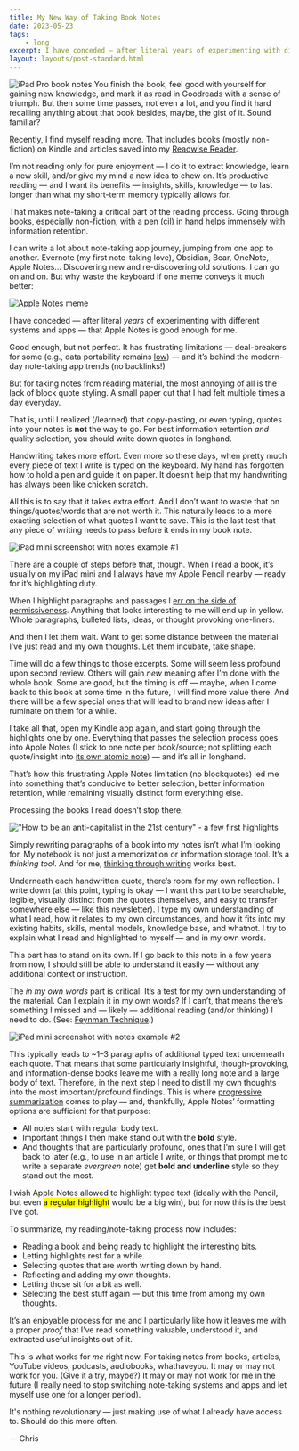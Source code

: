 ```yaml
---
title: My New Way of Taking Book Notes
date: 2023-05-23
tags: 
    - long
excerpt: I have conceded — after literal years of experimenting with different systems and apps — that Apple Notes is good enough for me.
layout: layouts/post-standard.html
---
```

![iPad Pro book notes](/assets/images/ipadpronote1.jpg)
You finish the book, feel good with yourself for gaining new knowledge, and mark it as read in Goodreads with a sense of triumph. But then some time passes, not even a lot, and you find it hard recalling anything about that book besides, maybe, the gist of it. Sound familiar?

Recently, I find myself reading more. That includes books (mostly non-fiction) on Kindle and articles saved into my [Readwise Reader](https://readwise.io/read?ref=metagame.hk).

I’m not reading only for pure enjoyment — I do it to extract knowledge, learn a new skill, and/or give my mind a new idea to chew on. It’s productive reading — and I want its benefits — insights, skills, knowledge — to last longer than what my short-term memory typically allows for.

That makes note-taking a critical part of the reading process. Going through books, especially non-fiction, with a pen [(cil)](https://austinkleon.com/2018/08/30/reading-with-a-pencil/?ref=metagame.hk) in hand helps immensely with information retention.

I can write a lot about note-taking app journey, jumping from one app to another. Evernote (my first note-taking love), Obsidian, Bear, OneNote, Apple Notes… Discovering new and re-discovering old solutions. I can go on and on. But why waste the keyboard if one meme conveys it much better:

![Apple Notes meme](/assets/images/applenotes.jpg)

I have conceded — after literal *years* of experimenting with different systems and apps — that Apple Notes is good enough for me.

Good enough, but not perfect. It has frustrating limitations — deal-breakers for some (e.g., data portability remains [low](https://support.apple.com/en-hk/guide/notes/not201900c07/mac?ref=metagame.hk)) — and it’s behind the modern-day note-taking app trends (no backlinks!)

But for taking notes from reading material, the most annoying of all is the lack of block quote styling. A small paper cut that I had felt multiple times a day everyday.

That is, until I realized (/learned) that copy-pasting, or even typing, quotes into your notes is **not** the way to go. For best information retention *and* quality selection, you should write down quotes in longhand.

Handwriting takes more effort. Even more so these days, when pretty much every piece of text I write is typed on the keyboard. My hand has forgotten how to hold a pen and guide it on paper. It doesn’t help that my handwriting has always been like chicken scratch.

All this is to say that it takes extra effort. And I don’t want to waste that on things/quotes/words that are not worth it. This naturally leads to a more exacting selection of what quotes I want to save. This is the last test that any piece of writing needs to pass before it ends in my book note.

![iPad mini screenshot with notes example #1](/assets/images/ipadmininote1.png)

There are a couple of steps before that, though. When I read a book, it’s usually on my iPad mini and I always have my Apple Pencil nearby — ready for it’s highlighting duty.

When I highlight paragraphs and passages I [err on the side of permissiveness](https://www.youtube.com/watch?v=aaHEgPk0tNM&ref=metagame.hk). Anything that looks interesting to me will end up in yellow. Whole paragraphs, bulleted lists, ideas, or thought provoking one-liners.

And then I let them wait. Want to get some distance between the material I’ve just read and my own thoughts. Let them incubate, take shape.

Time will do a few things to those excerpts. Some will seem less profound upon second review. Others will gain *new* meaning after I’m done with the whole book. Some are good, but the timing is off — maybe, when I come back to this book at some time in the future, I will find more value there. And there will be a few special ones that will lead to brand new ideas after I ruminate on them for a while.

I take all that, open my Kindle app again, and start going through the highlights one by one. Everything that passes the selection process goes into Apple Notes (I stick to one note per book/source; not splitting each quote/insight into [its own atomic note](https://notes.andymatuschak.org/Evergreen_notes_should_be_atomic?ref=metagame.hk)) — and it’s all in longhand.

That’s how this frustrating Apple Notes limitation (no blockquotes) led me into something that’s conducive to better selection, better information retention, while remaining visually distinct form everything else.

Processing the books I read doesn’t stop there.

!["How to be an anti-capitalist in the 21st century" - a few first highlights](/assets/images/anticapitalisthighlight2.png)

Simply rewriting paragraphs of a book into my notes isn’t what I’m looking for. My notebook is not just a memorization or information storage tool. It’s a *thinking tool*. And for me, [thinking through writing](https://www.soenkeahrens.de/en/takesmartnotes?ref=metagame.hk) works best.

Underneath each handwritten quote, there’s room for my own reflection. I write down (at this point, typing is okay — I want this part to be searchable, legible, visually distinct from the quotes themselves, and easy to transfer somewhere else — like this newsletter). I type my own understanding of what I read, how it relates to my own circumstances, and how it fits into my existing habits, skills, mental models, knowledge base, and whatnot. I try to explain what I read and highlighted to myself — and in my own words.

This part has to stand on its own. If I go back to this note in a few years from now, I should still be able to understand it easily — without any additional context or instruction.

The *in my own words* part is critical. It’s a test for my own understanding of the material. Can I explain it in my own words? If I can’t, that means there’s something I missed and — likely — additional reading (and/or thinking) I need to do. (See: [Feynman Technique](https://fs.blog/feynman-technique/?ref=metagame.hk).)

![iPad mini screenshot with notes example #2](/assets/images/ipadmininote2.png)

This typically leads to ~1–3 paragraphs of additional typed text underneath each quote. That means that some particularly insightful, though-provoking, and information-dense books leave me with a really long note and a large body of text. Therefore, in the next step I need to distill my own thoughts into the most important/profound findings. This is where [progressive summarization](https://fortelabs.com/blog/progressive-summarization-a-practical-technique-for-designing-discoverable-notes/?ref=metagame.hk) comes to play — and, thankfully, Apple Notes’ formatting options are sufficient for that purpose:

- All notes start with regular body text.
- Important things I then make stand out with the **bold** style.
- And thought’s that are particularly profound, ones that I’m sure I will get back to later (e.g., to use in an article I write, or things that prompt me to write a separate *evergreen* note) get **bold and underline** style so they stand out the most.

I wish Apple Notes allowed to highlight typed text (ideally with the Pencil, but even <mark>a regular highlight</mark> would be a big win), but for now this is the best I’ve got.

To summarize, my reading/note-taking process now includes:

- Reading a book and being ready to highlight the interesting bits.
- Letting highlights rest for a while.
- Selecting quotes that are worth writing down by hand.
- Reflecting and adding my own thoughts.
- Letting those sit for a bit as well.
- Selecting the best stuff again — but this time from among my own thoughts.

It’s an enjoyable process for me and I particularly like how it leaves me with a proper *proof* that I’ve read something valuable, understood it, and extracted useful insights out of it.

This is what works for *me* right now. For taking notes from books, articles, YouTube videos, podcasts, audiobooks, whathaveyou. It may or may not work for you. (Give it a try, maybe?) It may or may not work for me in the future (I really need to stop switching note-taking systems and apps and let myself use one for a longer period).

It's nothing revolutionary — just making use of what I already have access to. Should do this more often.

— Chris